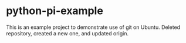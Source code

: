 # python-pi-example
This is an example project to demonstrate use of git on Ubuntu.
Deleted repository, created a new one, and updated origin. 
